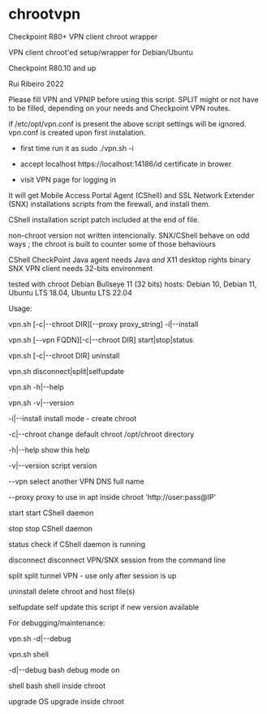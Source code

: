 # chrootvpn  

Checkpoint R80+ VPN client chroot wrapper

VPN client chroot'ed setup/wrapper for Debian/Ubuntu

Checkpoint R80.10 and up

Rui Ribeiro 2022

Please fill VPN and VPNIP before using this script.
SPLIT might or not have to be filled, depending on your needs
and Checkpoint VPN routes.

if /etc/opt/vpn.conf is present the above script settings will be 
ignored. vpn.conf is created upon first instalation.

- first time run it as sudo ./vpn.sh -i

- accept localhost https://localhost:14186/id certificate in brower 

- visit VPN page for logging in 

It will get Mobile Access Portal Agent (CShell) and SSL Network Extender (SNX) installations scripts from the firewall, and install them.

CShell installation script patch included at the end of file.

non-chroot version not written intencionally.
SNX/CShell behave on odd ways ; the chroot is built to counter some of those behaviours

CShell CheckPoint Java agent needs Java *and* X11 desktop rights
binary SNX VPN client needs 32-bits environment

tested with chroot Debian Bullseye 11 (32 bits)
hosts: Debian 10, Debian 11, Ubuntu LTS 18.04, Ubuntu LTS 22.04

Usage:

vpn.sh [-c|--chroot DIR][--proxy proxy_string] -i|--install

vpn.sh [--vpn FQDN][-c|--chroot DIR] start|stop|status

vpn.sh [-c|--chroot DIR] uninstall

vpn.sh disconnect|split|selfupdate

vpn.sh -h|--help

vpn.sh -v|--version

-i|--install install mode - create chroot

-c|--chroot  change default chroot /opt/chroot directory

-h|--help    show this help

-v|--version script version

--vpn        select another VPN DNS full name

--proxy      proxy to use in apt inside chroot 'http://user:pass@IP'


start        start CShell daemon

stop         stop  CShell daemon

status       check if CShell daemon is running

disconnect   disconnect VPN/SNX session from the command line

split        split tunnel VPN - use only after session is up

uninstall    delete chroot and host file(s)

selfupdate   self update this script if new version available


For debugging/maintenance:


vpn.sh -d|--debug

vpn.sh shell


-d|--debug   bash debug mode on

shell        bash shell inside chroot

upgrade      OS upgrade inside chroot
